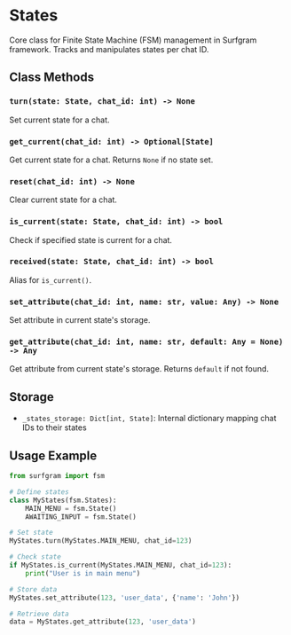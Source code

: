 # States

Core class for Finite State Machine (FSM) management in Surfgram framework. Tracks and manipulates states per chat ID.

## Class Methods

### `turn(state: State, chat_id: int) -> None`
Set current state for a chat.

### `get_current(chat_id: int) -> Optional[State]`
Get current state for a chat. Returns `None` if no state set.

### `reset(chat_id: int) -> None`
Clear current state for a chat.

### `is_current(state: State, chat_id: int) -> bool`
Check if specified state is current for a chat.

### `received(state: State, chat_id: int) -> bool`
Alias for `is_current()`.

### `set_attribute(chat_id: int, name: str, value: Any) -> None`
Set attribute in current state's storage.

### `get_attribute(chat_id: int, name: str, default: Any = None) -> Any`
Get attribute from current state's storage. Returns `default` if not found.

## Storage
- `_states_storage: Dict[int, State]`: Internal dictionary mapping chat IDs to their states

## Usage Example

```python
from surfgram import fsm

# Define states
class MyStates(fsm.States):
    MAIN_MENU = fsm.State()
    AWAITING_INPUT = fsm.State()

# Set state
MyStates.turn(MyStates.MAIN_MENU, chat_id=123)

# Check state
if MyStates.is_current(MyStates.MAIN_MENU, chat_id=123):
    print("User is in main menu")

# Store data
MyStates.set_attribute(123, 'user_data', {'name': 'John'})

# Retrieve data
data = MyStates.get_attribute(123, 'user_data')
```